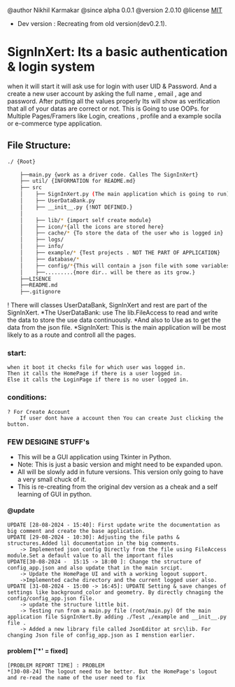 
@author Nikhil Karmakar
@since alpha 0.0.1
@version 2.0.10
@license [MIT](../LICENSE)
    
* Dev version : Recreating from old version(dev0.2.1).
    
#               SignInXert: Its a basic authentication & login system 

when it will start it will ask use for login with user UID & Password.
And a create a new user account by asking the full name , email , age and password.
After putting all the values properly Its will show as verification that all of your datas are correct or not.
This is Going to use OOPs. for Multiple Pages/Framers like Login, creations , profile and a example socila or e-commerce type application.


## File Structure:
```bash
./ {Root}
    
    ├──main.py {work as a driver code. Calles The SignInXert} 
    ├── util/ {INFORMATION for README.md}
    ├── src
    │    ├── SignInXert.py (The main application which is going to run)
    │    ├── UserDataBank.py
    │    ├── __init__.py {!NOT DEFINED.}
    │    
    │    ├── lib/* {import self create module}
    │    ├── icon/*{all the icons are stored here}
    │    ├── cache/* {To store the data of the user who is logged in}
    │    ├── logs/
    │    ├── info/
    │    ├── example/* {Test projects . NOT THE PART OF APPLICATION}
    │    ├── database/* 
    │    ├── config/*{This will contain a json file with some variables from which u can modify APP.(like background color geometry)}
    │    ├──.........{more dir.. will be there as its grow.}
    ├──LISENCE
    ├──README.md
    ├──.gitignore
```

! There will classes UserDataBank, SignInXert and rest are part of the SignInXert.
    *The UserDataBank: use The lib.FileAccess to read and write the data to store the use data continuously.
        *And also to Use as to get the data from the json file.
    *SignInXert: This is the main application will be most likely to as a route and controll all the pages.

### start:
    when it boot it checks file for which user was logged in.
    Then it calls the HomePage if there is a user logged in.
    Else it calls the LoginPage if there is no user logged in.

### conditions:
    ? For Create Account
        If user dont have a account then You can create Just clicking the button.
    

### FEW DESIGINE STUFF's

* This will be a GUI application using Tkinter in Python.
* Note: This is just a basic version and might need to be expanded upon.
* All will be slowly add in future versions. This version only going to have a very small chuck of it.
* This is re-creating from the original dev version as a cheak and a self learning of GUI in python.



#### @update
    UPDATE [28-08-2024 - 15:40]: First update write the documentation as big comment and create the base application. 
    UPDATE [29-08-2024 - 10:30]: Adjusting the file paths & structures.Added lil documentation in the big comments.
        -> Implemented json config Directly from the file using FileAccess module.Set a default value to all the important files
    UPDATE[30-08-2024 -  15:15 -> 18:00 ]: Change the structure of config_app.json and also update that in the main srcipt.
        -> Update the HomePage UI and with a working logout support.
        ->Implemented cache directory and the current logged user also.
    UPDATE [31-08-2024 - 15:00 -> 16:45]: UPDATE Setting & save changes of settings like background_color and geometry. By directly chnaging the config/config_app.json file.
        -> update the structure little bit. 
        -> Testing run from a main.py file (root/main.py) Of the main application file SignInXert.By adding ./Test ,/example and __init__.py file .
        -> Added a new library file called JsonEditor at src\lib. For changing Json file of config_app.json as I menstion earlier.
         
    
#### problem ['*' = fixed]
    [PROBLEM REPORT TIME] : PROBLEM 
    *[30-08-24] The logout need to be better. But the HomePage's logout and re-read the name of the user need to fix